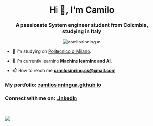 <h1 align="center">Hi 👋, I'm Camilo</h1>
<h3 align="center">A passionate System engineer student from Colombia, studying in Italy</h3>

<p align="center"> <img src="https://komarev.com/ghpvc/?username=camilosinningun&label=Profile%20views&color=0e75b6&style=flat" alt="camilosinningun" /> </p>

- 🔭 I’m studying on [Politecnico di Milano]([https://github.com/Proyecto-Final-EPICS/EyeLand](https://www.polimi.it/)).

- 🌱 I’m currently learning **Machine learning and AI**.

- 📫 How to reach me **camilosinning.cs@gmail.com**

<h3 align="left">My portfolio: <a href="https://camilosinningun.github.io" target="blank">camilosinningun.github.io</a></h3>
<h3 align="left">Connect with me on: <a href="https://www.linkedin.com/in/camilo-sinning-49613a241/" target="blank">LinkedIn</a></h3>

<br/>

![](https://github-readme-streak-stats.herokuapp.com/?user=camilosinningun&theme=tokyonight-duo&hide_border=false)
